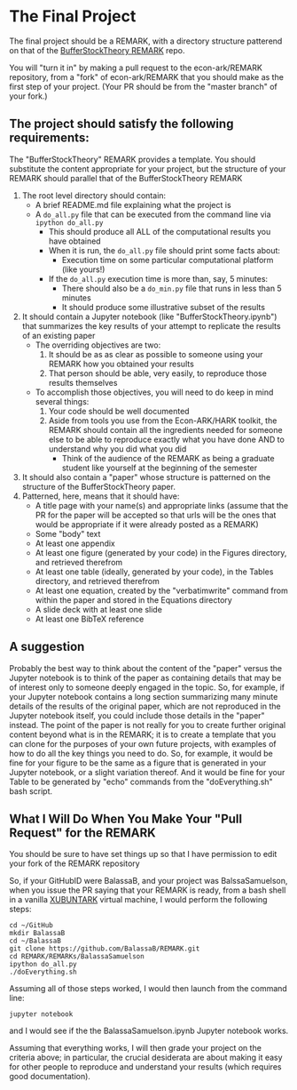 # The Final Project

The final project should be a REMARK, with a directory structure patterend on that of the [BufferStockTheory REMARK](https://github.com/llorracc/BufferStockTheory) repo.

You will "turn it in" by making a pull request to the econ-ark/REMARK repository, from a "fork" of econ-ark/REMARK that you should make as the first step of your project.  (Your PR should be from the "master branch" of your fork.)

## The project should satisfy the following requirements:

The "BufferStockTheory" REMARK provides a template.  You should substitute the
content appropriate for your project, but the structure of your REMARK should
parallel that of the BufferStockTheory REMARK

1. The root level directory should contain:
    * A brief README.md file explaining what the project is
    * A `do_all.py` file that can be executed from the command line via `ipython do_all.py`
       * This should produce all ALL of the computational results you have obtained
       * When it is run, the `do_all.py` file should print some facts about:
          * Execution time on some particular computational platform (like yours!)
       * If the `do_all.py` execution time is more than, say, 5 minutes:
          * There should also be a `do_min.py` file that runs in less than 5 minutes
          * It should produce some illustrative subset of the results
1. It should contain a Jupyter notebook (like "BufferStockTheory.ipynb") that summarizes
the key results of your attempt to replicate the results of an existing paper
   * The overriding objectives are two:
      1. It should be as as clear as possible to someone using your REMARK how you obtained your results
      2. That person should be able, very easily, to reproduce those results themselves
   * To accomplish those objectives, you will need to do keep in mind several things:
      1. Your code should be well documented
      1. Aside from tools you use from the Econ-ARK/HARK toolkit, the REMARK should contain
         all the ingredients needed for someone else to be able to reproduce exactly
         what you have done AND to understand why you did what you did
           * Think of the audience of the REMARK as being a graduate student like yourself at the beginning of the semester
1. It should also contain a "paper" whose structure is patterned on the structure of the BufferStockTheory paper.
1. Patterned, here, means that it should have:
   * A title page with your name(s) and appropriate links (assume that the PR for the paper will be accepted so that urls will be the ones that would be appropriate if it were already posted as a REMARK)
   * Some "body" text
   * At least one appendix
   * At least one figure (generated by your code) in the Figures directory, and retrieved therefrom
   * At least one table (ideally, generated by your code), in the Tables directory, and retrieved therefrom
   * At least one equation, created by the "verbatimwrite" command from within the paper and stored in the Equations directory
   * A slide deck with at least one slide
   * At least one BibTeX reference

## A suggestion

Probably the best way to think about the content of the "paper" versus the Jupyter notebook is to think of the paper as containing details that may be of interest only to someone deeply engaged in the topic. So, for example, if your Jupyter notebook contains a long section summarizing many minute details of the results of the original paper, which are not reproduced in the Jupyter notebook itself, you could include those details in the "paper" instead. The point of the paper is not really for you to create further original content beyond what is in the REMARK; it is to create a template that you can clone for the purposes of your own future projects, with examples of how to do all the key things you need to do. So, for example, it would be fine for your figure to be the same as a figure that is generated in your Jupyter notebook, or a slight variation thereof. And it would be fine for your Table to be generated by "echo" commands from the "doEverything.sh" bash script.

## What I Will Do When You Make Your "Pull Request" for the REMARK

You should be sure to have set things up so that I have permission to edit your
fork of the REMARK repository

So, if your GitHubID were BalassaB, and your project was BalssaSamuelson, when you issue the PR saying that your REMARK is ready,
from a bash shell in a vanilla [XUBUNTARK](https://github.com/econ-ark/econ-ark-tools/tree/master/Virtual/Machine/VirtualBox) virtual machine, I would perform the following steps:

	cd ~/GitHub
	mkdir BalassaB
	cd ~/BalassaB
    git clone https://github.com/BalassaB/REMARK.git
    cd REMARK/REMARKs/BalassaSamuelson
    ipython do_all.py
	./doEverything.sh

Assuming all of those steps worked, I would then launch from the command line:

    jupyter notebook

and I would see if the the BalassaSamuelson.ipynb Jupyter notebook works.

Assuming that everything works, I will then grade your project on the criteria above; in particular, the crucial desiderata are about making it easy for other people to reproduce and understand your results (which requires good documentation).


